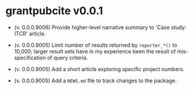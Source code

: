 # grantpubcite v0.0.1

- (v. 0.0.0.9006) Provide higher-level narrative summary to 'Case
  study: ITCR' article.

- (v. 0.0.0.9005) Limit number of results returned by `reporter_*()`
  to 10,000; larger result sets have in my experience been the result
  of mis-specification of query criteria.

- (v. 0.0.0.9005) Add a short article exploring specific project
  numbers.

- (v. 0.0.0.9005) Add a `NEWS.md` file to track changes to the
  package.

